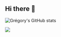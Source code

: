## Hi there 👋

<!--
**Gregory-Pagnoux/Gregory-Pagnoux** is a ✨ _special_ ✨ repository because its `README.md` (this file) appears on your GitHub profile.

Here are some ideas to get you started:

- 🔭 I’m currently working on ...
- 🌱 I’m currently learning ...
- 👯 I’m looking to collaborate on ...
- 🤔 I’m looking for help with ...
- 💬 Ask me about ...
- 📫 How to reach me: ...
- 😄 Pronouns: ...
- ⚡ Fun fact: ...
-->

![Grégory's GitHub stats](https://github-readme-stats.vercel.app/api?username=Gregory-Pagnoux&show_icons=true&theme=synthwave)

<picture>
  <source
    srcset="https://github-readme-stats.vercel.app/api?username=Gregory-Pagnoux&show_icons=true&theme=dark"
    media="(prefers-color-scheme: dark)"
  />
  <img src="https://github-readme-stats.vercel.app/api?username=Gregory-Pagnoux&show_icons=true" />
</picture>
